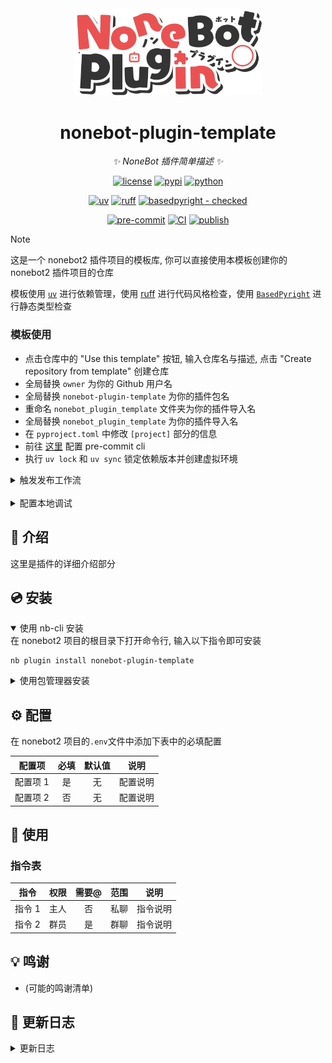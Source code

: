 <div align="center">
  <a href="https://v2.nonebot.dev/store">
    <img src="https://raw.githubusercontent.com/wyf7685/wyf7685/main/assets/NoneBotPlugin.svg" width="300" alt="logo">
  </a>
</div>

<div align="center">

# nonebot-plugin-template

_✨ NoneBot 插件简单描述 ✨_

[![license](https://img.shields.io/github/license/owner/nonebot-plugin-template.svg)](./LICENSE)
[![pypi](https://img.shields.io/pypi/v/nonebot-plugin-template?logo=python&logoColor=edb641)](https://pypi.python.org/pypi/nonebot-plugin-template)
[![python](https://img.shields.io/badge/python-3.10+-blue?logo=python&logoColor=edb641)](https://www.python.org/)

[![uv](https://img.shields.io/endpoint?url=https://raw.githubusercontent.com/astral-sh/uv/main/assets/badge/v0.json)](https://github.com/astral-sh/uv)
[![ruff](https://img.shields.io/endpoint?url=https://raw.githubusercontent.com/charliermarsh/ruff/main/assets/badge/v2.json)](https://github.com/astral-sh/ruff)
[![basedpyright - checked](https://img.shields.io/badge/basedpyright-checked-42b983)](https://docs.basedpyright.com)

[![pre-commit](https://results.pre-commit.ci/badge/github/owner/nonebot-plugin-template/master.svg)](https://results.pre-commit.ci/latest/github/owner/nonebot-plugin-template/master)
[![CI](https://github.com/owner/nonebot-plugin-template/actions/workflows/pyright.yml/badge.svg?branch=master&event=push)](https://github.com/owner/nonebot-plugin-template/actions/workflows/ci.yml)
[![publish](https://github.com/owner/nonebot-plugin-template/actions/workflows/pypi-publish.yml/badge.svg)](https://github.com/owner/nonebot-plugin-template/actions/workflows/pypi-publish.yml)

</div>

> [!note]
>
> 这是一个 nonebot2 插件项目的模板库, 你可以直接使用本模板创建你的 nonebot2 插件项目的仓库
>
> 模板使用 [`uv`](https://github.com/astral-sh/uv) 进行依赖管理，使用 [ruff](https://github.com/astral-sh/ruff) 进行代码风格检查，使用 [`BasedPyright`](https://github.com/detachhead/basedpyright) 进行静态类型检查

### 模板使用

- 点击仓库中的 "Use this template" 按钮, 输入仓库名与描述, 点击 "Create repository from template" 创建仓库
- 全局替换 `owner` 为你的 Github 用户名
- 全局替换 `nonebot-plugin-template` 为你的插件包名
- 重命名 `nonebot_plugin_template` 文件夹为你的插件导入名
- 全局替换 `nonebot_plugin_template` 为你的插件导入名
- 在 `pyproject.toml` 中修改 `[project]` 部分的信息
- 前往 [这里](https://github.com/settings/installations/53369898) 配置 pre-commit cli
- 执行 `uv lock` 和 `uv sync` 锁定依赖版本并创建虚拟环境

<details>
<summary>触发发布工作流</summary>

插件模板使用 [Trusted Publisher](https://docs.pypi.org/trusted-publishers/) 发布模块到 PyPI，使用工作流前需要根据 [文档](https://docs.pypi.org/trusted-publishers/creating-a-project-through-oidc/) 在 PyPI 上进行相关配置

从本地推送任意 tag 即可触发。

tag 格式: `v{x}.{y}.{z}`

创建 tag:

    git tag <tag_name>

推送本地所有 tag:

    git push origin --tags

</details><br/>

<details>
<summary>配置本地调试</summary>

插件模板提供了基于 `VS Code` 的调试配置，使用 `OneBot V11` 适配器 + [`Matcha`](https://github.com/A-kirami/matcha) 进行本地调试

- 创建 `.env` 文件，根据 [文档](https://nonebot.dev/docs/appendices/config) 填写 Nonebot 配置项
- 安装并配置 [`Matcha`](https://github.com/A-kirami/matcha)
- 在 `VS Code` 中按下 `F5` 开始调试

<details>
<summary>.env 配置参考</summary>

```env
DRIVER=~fastapi
LOG_LEVEL=DEBUG
SUPERUSERS=[]
COMMAND_START=["/"]
COMMAND_SEP=["."]

# adapter-onebot-v11
HOST=0.0.0.0
PORT=8080

# nonebot-plugin-template
# 添加你的配置项...
```

</details>

</details>

## 📖 介绍

这里是插件的详细介绍部分

## 💿 安装

<details open>
<summary>使用 nb-cli 安装</summary>
在 nonebot2 项目的根目录下打开命令行, 输入以下指令即可安装

    nb plugin install nonebot-plugin-template

</details>

<details>
<summary>使用包管理器安装</summary>
在 nonebot2 项目的插件目录下, 打开命令行, 根据你使用的包管理器, 输入相应的安装命令

<details open>
<summary>uv</summary>

```sh
uv add nonebot-plugin-template
```

</details>
<details>
<summary>pdm</summary>

```sh
pdm add nonebot-plugin-template
```

</details>
<details>
<summary>poetry</summary>

```sh
poetry add nonebot-plugin-template
```

</details>
<details>
<summary>conda</summary>

```sh
conda install nonebot-plugin-template
```

</details>
<details>
<summary>pip</summary>

```sh
pip install nonebot-plugin-template
```

</details>

打开 nonebot2 项目根目录下的 `pyproject.toml` 文件, 在 `[tool.nonebot]` 部分追加写入

    plugins = ["nonebot_plugin_template"]

</details>

## ⚙️ 配置

在 nonebot2 项目的`.env`文件中添加下表中的必填配置

|  配置项  | 必填 | 默认值 |   说明   |
| :------: | :--: | :----: | :------: |
| 配置项 1 |  是  |   无   | 配置说明 |
| 配置项 2 |  否  |   无   | 配置说明 |

## 🎉 使用

### 指令表

|  指令  | 权限 | 需要@ | 范围 |   说明   |
| :----: | :--: | :---: | :--: | :------: |
| 指令 1 | 主人 |  否   | 私聊 | 指令说明 |
| 指令 2 | 群员 |  是   | 群聊 | 指令说明 |

## 💡 鸣谢

- (可能的鸣谢清单)

## 📝 更新日志

<details>
<summary>更新日志</summary>

- 2024.09.14 v0.1.0

  - 插件模板
  - 更新日志

</details>
